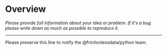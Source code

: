 # Overview

_Please provide full information about your idea or problem. If it's a bug please write down as much as possible to reproduce it._

---

Please preserve this line to notify the @frictionlessdata/python team.
